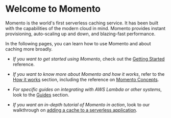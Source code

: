 # Welcome to Momento

Momento is the world's first serverless caching service. It has been built with the capabilities of the modern cloud in mind. Momento provides instant provisioning, auto-scaling up and down, and blazing-fast performance.

In the following pages, you can learn how to use Momento and about caching more broadly.

- _If you want to get started using Momento_, check out the [Getting Started](https://docs.momentohq.com/docs/getting-started) reference.

- _If you want to know more about Momento and how it works_, refer to the [How it works](https://docs.momentohq.com/docs/how-it-works) section, including the reference on [Momento Concepts](https://docs.momentohq.com/docs/how-it-works/momento-concepts).

- _For specific guides on integrating with AWS Lambda or other systems_, look to the [Guides](https://docs.momentohq.com/docs/guides) section.

- _If you want an in-depth tutorial of Momento in action_, look to our walkthrough on [adding a cache to a serverless application](https://docs.momentohq.com/docs/serverless-cache-walkthrough).
